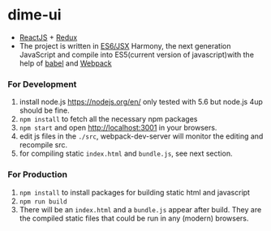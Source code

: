 # dime-ui

* [ReactJS](https://facebook.github.io/react/) + [Redux](https://github.com/reactjs/redux)
* The project is written in [ES6/JSX](https://babeljs.io/docs/learn-es2015/) Harmony, the next generation JavaScript and compile into ES5(current version of javascript)with the help of [babel](https://babeljs.io) and [Webpack](https://webpack.github.io/)

### For Development

1. install node.js <https://nodejs.org/en/> only tested with 5.6 but node.js 4up should be fine.
2. ``npm install`` to fetch all the necessary npm packages
4. ``npm start`` and open <http://localhost:3001> in your browsers.
5. edit js files in the ``./src``, webpack-dev-server will monitor the editing and recompile src.
6. for compiling static ``index.html`` and ``bundle.js``, see next section.

### For Production

1. ``npm install`` to install packages for building static html and javascript
2. ``npm run build``
3. There will be an ``index.html`` and a ``bundle.js`` appear after build. They are the compiled static files that could be run in any (modern) browsers.